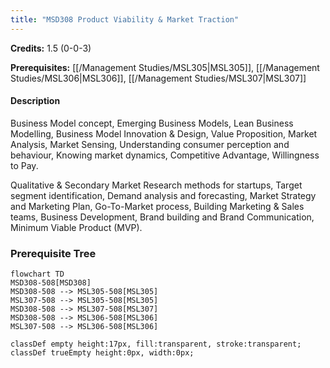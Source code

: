 ```yaml
---
title: "MSD308 Product Viability & Market Traction"
---
```

**Credits:** 1.5 (0-0-3)

**Prerequisites:** [[/Management Studies/MSL305|MSL305]], [[/Management Studies/MSL306|MSL306]], [[/Management Studies/MSL307|MSL307]]

#### Description
Business Model concept, Emerging Business Models, Lean Business Modelling, Business Model Innovation & Design, Value Proposition, Market Analysis, Market Sensing, Understanding consumer perception and behaviour, Knowing market dynamics, Competitive Advantage, Willingness to Pay.

Qualitative & Secondary Market Research methods for startups, Target segment identification, Demand analysis and forecasting, Market Strategy and Marketing Plan, Go-To-Market process, Building Marketing & Sales teams, Business Development, Brand building and Brand Communication, Minimum Viable Product (MVP).

### Prerequisite Tree

```mermaid
flowchart TD
MSD308-508[MSD308]
MSD308-508 --> MSL305-508[MSL305]
MSL307-508 --> MSL305-508[MSL305]
MSD308-508 --> MSL307-508[MSL307]
MSD308-508 --> MSL306-508[MSL306]
MSL307-508 --> MSL306-508[MSL306]

classDef empty height:17px, fill:transparent, stroke:transparent;
classDef trueEmpty height:0px, width:0px;
```